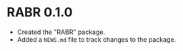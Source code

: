 # RABR 0.1.0

* Created the "RABR" package. 
* Added a `NEWS.md` file to track changes to the package.
